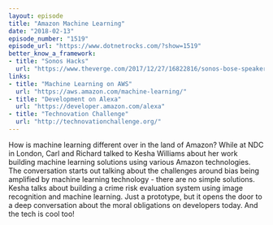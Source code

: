 ```yaml
---
layout: episode
title: "Amazon Machine Learning"
date: "2018-02-13"
episode_number: "1519"
episode_url: "https://www.dotnetrocks.com/?show=1519"
better_know_a_framework:
- title: "Sonos Hacks"
  url: "https://www.theverge.com/2017/12/27/16822816/sonos-bose-speakers-hijacked-play-ghostly-sounds"
links:
- title: "Machine Learning on AWS"
  url: "https://aws.amazon.com/machine-learning/"
- title: "Development on Alexa"
  url: "https://developer.amazon.com/alexa"
- title: "Technovation Challenge"
  url: "http://technovationchallenge.org/"
---
```


How is machine learning different over in the land of Amazon? While at NDC in London, Carl and Richard talked to Kesha Williams about her work building machine learning solutions using various Amazon technologies. The conversation starts out talking about the challenges around bias being amplified by machine learning technology - there are no simple solutions. Kesha talks about building a crime risk evaluation system using image recognition and machine learning. Just a prototype, but it opens the door to a deep conversation about the moral obligations on developers today. And the tech is cool too!
